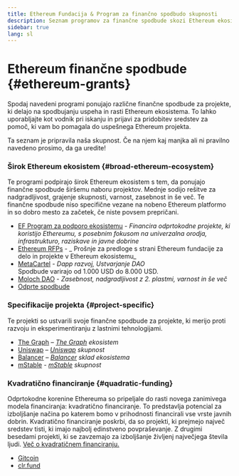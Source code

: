 ```yaml
---
title: Ethereum Fundacija & Program za finančno spodbudo skupnosti
description: Seznam programov za finančne spodbude skozi Ethereum ekosistem.
sidebar: true
lang: sl
---
```


# Ethereum finančne spodbude {#ethereum-grants}

Spodaj navedeni programi ponujajo različne finančne spodbude za projekte, ki delajo na spodbujanju uspeha in rasti Ethereum ekosistema. To lahko uporabljajte kot vodnik pri iskanju in prijavi za pridobitev sredstev za pomoč, ki vam bo pomagala do uspešnega Ethereum projekta.

Ta seznam je pripravila naša skupnost. Če na njem kaj manjka ali ni pravilno navedeno prosimo, da ga uredite!

### Širok Ethereum ekosistem {#broad-ethereum-ecosystem}

Te programi podpirajo širok Ethereum ekosistem s tem, da ponujajo finančne spodbude širšemu naboru projektov. Mednje sodijo rešitve za nadgradljivost, grajenje skupnosti, varnost, zasebnost in še več. Te finančne spodbude niso specifične vezane na nobeno Ethereum platformo in so dobro mesto za začetek, če niste povsem prepričani.

- [EF Program za podporo ekosistemu](https://esp.ethereum.foundation) - _Financira odprtokodne projekte, ki koristijo Ethereumu, s posebnim fokusom na univerzalna orodja, infrastrukturo, raziskave in javne dobrine_
- [Ethereum RFPs](https://github.com/ethereum/requests-for-proposals) - _ Prošnje za predloge s strani Ethereum fundacije za delo in projekte v Ethereum ekosistemu_
- [MetaCartel](https://www.metacartel.org/grants/) - _Dapp razvoj, Ustvarjanje DAO_  
  Spodbude varirajo od 1.000 USD do 8.000 USD.
- [Moloch DAO](https://www.molochdao.com/) - _Zasebnost, nadgradljivost z 2. plastmi, varnost in še več_
- [Odprte spodbude](https://opengrants.com/explore)

### Specifikacije projekta {#project-specific}

Te projekti so ustvarili svoje finančne spodbude za projekte, ki merijo proti razvoju in eksperimentiranju z lastnimi tehnologijami.

- [The Graph](https://airtable.com/shrdfvnFvVch3IOVm) – _[The Graph](https://thegraph.com/) ekosistem_
- [Uniswap](https://www.unigrants.org/) – _[Uniswap](https://uniswap.org/) skupnost_
- [Balancer](https://forms.gle/c68e4fM7JHCQkPkN7) – _[Balancer](https://balancer.fi/) sklad ekosistema_
- [mStable](https://docs.mstable.org/advanced/grants-program) - _[mStable](https://mstable.org/) skupnost_

### Kvadratično financiranje {#quadratic-funding}

Odprtokodne korenine Ethereuma so pripeljale do rasti novega zanimivega modela financiranja: kvadratično financiranje. To predstavlja potencial za izboljšanje načina po katerem bomo v prihodnosti financirali vse vrste javnih dobrin. Kvadratično financiranje poskrbi, da so projekti, ki prejmejo največ sredstev tisti, ki imajo najbolj edinstveno povpraševanje. Z drugimi besedami projekti, ki se zavzemajo za izboljšanje življenj največjega števila ljudi. [Več o kvadratičnem financiranju.](/defi/#quadratic-funding)

- [Gitcoin](https://gitcoin.co/grants)
- [clr.fund](https://clr.fund/)
